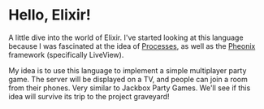 # Hello, Elixir!

A little dive into the world of Elixir.
I've started looking at this language because I was fascinated at the idea of [Processes], as well as the [Pheonix] framework (specifically LiveView).

My idea is to use this language to implement a simple multiplayer party game. The server will be displayed on a TV, and people can join a room from their phones. Very similar to Jackbox Party Games. We'll see if this idea will survive its trip to the project graveyard!

[Processes]: https://hexdocs.pm/elixir/processes.html
[Pheonix]: https://www.phoenixframework.org

